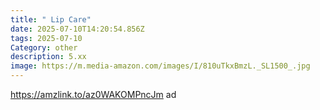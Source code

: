 ```yaml
---
title: " Lip Care"
date: 2025-07-10T14:20:54.856Z
tags: 2025-07-10
Category: other
description: 5.xx
image: https://m.media-amazon.com/images/I/810uTkxBmzL._SL1500_.jpg
---
```

https://amzlink.to/az0WAKOMPncJm ad